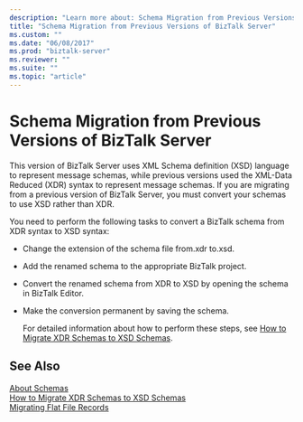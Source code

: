 ```yaml
---
description: "Learn more about: Schema Migration from Previous Versions of BizTalk Server"
title: "Schema Migration from Previous Versions of BizTalk Server"
ms.custom: ""
ms.date: "06/08/2017"
ms.prod: "biztalk-server"
ms.reviewer: ""
ms.suite: ""
ms.topic: "article"
---
```

# Schema Migration from Previous Versions of BizTalk Server
This version of BizTalk Server uses XML Schema definition (XSD) language to represent message schemas, while previous versions used the XML-Data Reduced (XDR) syntax to represent message schemas. If you are migrating from a previous version of BizTalk Server, you must convert your schemas to use XSD rather than XDR.  
  
 You need to perform the following tasks to convert a BizTalk schema from XDR syntax to XSD syntax:  
  
- Change the extension of the schema file from.xdr to.xsd.  
  
- Add the renamed schema to the appropriate BizTalk project.  
  
- Convert the renamed schema from XDR to XSD by opening the schema in BizTalk Editor.  
  
- Make the conversion permanent by saving the schema.  
  
  For detailed information about how to perform these steps, see [How to Migrate XDR Schemas to XSD Schemas](../core/how-to-migrate-xdr-schemas-to-xsd-schemas.md).  
  
## See Also  
 [About Schemas](../core/about-schemas.md)   
 [How to Migrate XDR Schemas to XSD Schemas](../core/how-to-migrate-xdr-schemas-to-xsd-schemas.md)   
 [Migrating Flat File Records](../core/migrating-flat-file-records.md)
